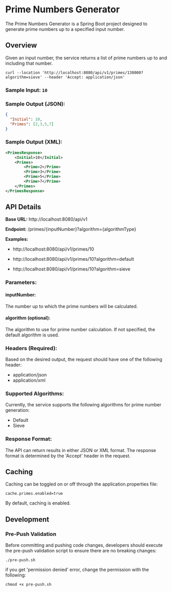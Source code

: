 # Prime Numbers Generator

The Prime Numbers Generator is a Spring Boot project designed to generate prime numbers up to a specified input number.
## Overview

Given an input number, the service returns a list of prime numbers up to and including that number.

`curl --location 'http://localhost:8080/api/v1/primes/130000?algorithm=sieve' --header 'Accept: application/json'`

### Sample Input: `10`

### Sample Output (JSON):
```json
{
  "Initial": 10,
  "Primes": [2,3,5,7]
}
```

### Sample Output (XML):

```XML
<PrimesResponse>
    <Initial>10</Initial>
    <Primes>
        <Prime>2</Prime>
        <Prime>3</Prime>
        <Prime>5</Prime>
        <Prime>7</Prime>
    </Primes>
</PrimesResponse>
```

## API Details

**Base URL:** http://localhost:8080/api/v1

**Endpoint:** /primes/{inputNumber}?algorithm={algorithmType}

**Examples:**

* http://localhost:8080/api/v1/primes/10
 
* http://localhost:8080/api/v1/primes/10?algorithm=default

* http://localhost:8080/api/v1/primes/10?algorithm=sieve

### Parameters:
#### inputNumber: 
The number up to which the prime numbers will be calculated.
#### algorithm (optional): 
The algorithm to use for prime number calculation. If not specified, the default algorithm is used.

### Headers (Required):

Based on the desired output, the request should have one of the following header:

* application/json
* application/xml

### Supported Algorithms:
Currently, the service supports the following algorithms for prime number generation:

* Default
* Sieve
 
### Response Format:
The API can return results in either JSON or XML format. The response format is determined by the 'Accept' header in the request.

## Caching

Caching can be toggled on or off through the application.properties file:

`cache.primes.enabled=true`

By default, caching is enabled.

## Development

### Pre-Push Validation

Before committing and pushing code changes, developers should execute the pre-push validation script to ensure there are no breaking changes:

`./pre-push.sh`

if you get 'permission denied' error, change the permission with the following:

`chmod +x pre-push.sh`

